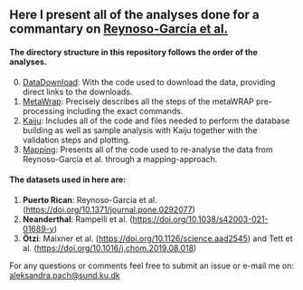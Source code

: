 ## Here I present all of the analyses done for a commantary on [Reynoso-García et al.](https://doi.org/10.1371/journal.pone.0292077)

#### The directory structure in this repository follows the order of the analyses. 

0. [DataDownload](https://github.com/AleksandraLaura/CoproliteAnalysesCommentaryALP/tree/main/0.%20DataDownload): With the code used to download the data, providing direct links to the downloads.
1. [MetaWrap](https://github.com/AleksandraLaura/CoproliteAnalysesCommentaryALP/tree/main/1.%20MetaWRAP): Precisely describes all the steps of the metaWRAP pre-processing including the exact commands.
2. [Kaiju](https://github.com/AleksandraLaura/CoproliteAnalysesCommentaryALP/tree/main/2.%20Kaiju): Includes all of the code and files needed to perform the database building as well as sample analysis with Kaiju together with the validation steps and plotting.
3. [Mapping](https://github.com/AleksandraLaura/CoproliteAnalysesCommentaryALP/tree/main/3.%20Mapping): Presents all of the code used to re-analyse the data from Reynoso-García et al. through a mapping-approach. 

#### The datasets used in here are:
1. **Puerto Rican**: Reynoso-García et al. (https://doi.org/10.1371/journal.pone.0292077)
2. **Neanderthal**: Rampelli et al. (https://doi.org/10.1038/s42003-021-01689-y)
3. **Ötzi**: Maixner et al. (https://doi.org/10.1126/science.aad2545) and Tett et al. (https://doi.org/10.1016/j.chom.2019.08.018)

For any questions or comments feel free to submit an issue or e-mail me on: aleksandra.pach@sund.ku.dk

